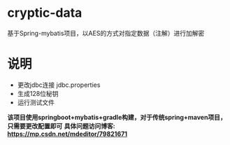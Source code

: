 # cryptic-data
基于Spring-mybatis项目，以AES的方式对指定数据（注解）进行加解密
# 说明
- 更改jdbc连接 jdbc.properties
- 生成128位秘钥
- 运行测试文件

**该项目使用springboot+mybatis+gradle构建，对于传统spring+maven项目，只需要更改配置即可**
**具体问题访问博客: https://mp.csdn.net/mdeditor/79821671**
